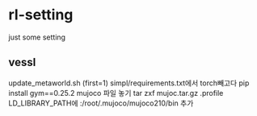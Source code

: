 # rl-setting
just some setting 


## vessl

update_metaworld.sh (first=1)
simpl/requirements.txt에서 torch빼고다
pip install gym==0.25.2
mujoco 파일 놓기
tar zxf mujoc.tar.gz
.profile LD_LIBRARY_PATH에 :/root/.mujoco/mujoco210/bin 추가
